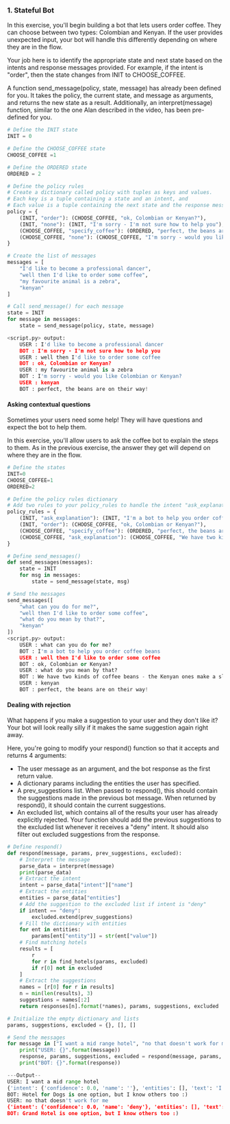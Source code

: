 ### 1. Stateful Bot

In this exercise, you'll begin building a bot that lets users order coffee. They can choose between two types: Colombian and Kenyan. If the user provides unexpected input, your bot will handle this differently depending on where they are in the flow.

Your job here is to identify the appropriate state and next state based on the intents and response messages provided. For example, if the intent is "order", then the state changes from INIT to CHOOSE_COFFEE.

A function send_message(policy, state, message) has already been defined for you. It takes the policy, the current state, and message as arguments, and returns the new state as a result. Additionally, an interpret(message) function, similar to the one Alan described in the video, has been pre-defined for you.


```Python
# Define the INIT state
INIT = 0

# Define the CHOOSE_COFFEE state
CHOOSE_COFFEE =1

# Define the ORDERED state
ORDERED = 2

# Define the policy rules
# Create a dictionary called policy with tuples as keys and values. 
# Each key is a tuple containing a state and an intent, and 
# Each value is a tuple containing the next state and the response message.
policy = {
    (INIT, "order"): (CHOOSE_COFFEE, "ok, Colombian or Kenyan?"),
    (INIT, "none"): (INIT, "I'm sorry - I'm not sure how to help you"),
    (CHOOSE_COFFEE, "specify_coffee"): (ORDERED, "perfect, the beans are on their way!"),
    (CHOOSE_COFFEE, "none"): (CHOOSE_COFFEE, "I'm sorry - would you like Colombian or Kenyan?"),
}

# Create the list of messages
messages = [
    "I'd like to become a professional dancer",
    "well then I'd like to order some coffee",
    "my favourite animal is a zebra",
    "kenyan"
]

# Call send_message() for each message
state = INIT
for message in messages:    
    state = send_message(policy, state, message)

<script.py> output:
    USER : I'd like to become a professional dancer
    BOT : I'm sorry - I'm not sure how to help you
    USER : well then I'd like to order some coffee
    BOT : ok, Colombian or Kenyan?
    USER : my favourite animal is a zebra
    BOT : I'm sorry - would you like Colombian or Kenyan?
    USER : kenyan
    BOT : perfect, the beans are on their way!
```
#### Asking contextual questions

Sometimes your users need some help! They will have questions and expect the bot to help them.

In this exercise, you'll allow users to ask the coffee bot to explain the steps to them. As in the previous exercise, the answer they get will depend on where they are in the flow.

```Python
# Define the states
INIT=0 
CHOOSE_COFFEE=1
ORDERED=2

# Define the policy rules dictionary
# Add two rules to your policy_rules to handle the intent "ask_explanation" when in the states INIT or CHOOSE_COFFEE.
policy_rules = {
    (INIT, "ask_explanation"): (INIT, "I'm a bot to help you order coffee beans"),
    (INIT, "order"): (CHOOSE_COFFEE, "ok, Colombian or Kenyan?"),
    (CHOOSE_COFFEE, "specify_coffee"): (ORDERED, "perfect, the beans are on their way!"),
    (CHOOSE_COFFEE, "ask_explanation"): (CHOOSE_COFFEE, "We have two kinds of coffee beans - the Kenyan ones make a slightly sweeter coffee, and cost $6. The Brazilian beans make a nutty coffee and cost $5.")    
}

# Define send_messages()
def send_messages(messages):
    state = INIT
    for msg in messages:
        state = send_message(state, msg)

# Send the messages
send_messages([
    "what can you do for me?",
    "well then I'd like to order some coffee",
    "what do you mean by that?",
    "kenyan"
])
<script.py> output:
    USER : what can you do for me?
    BOT : I'm a bot to help you order coffee beans
    USER : well then I'd like to order some coffee
    BOT : ok, Colombian or Kenyan?
    USER : what do you mean by that?
    BOT : We have two kinds of coffee beans - the Kenyan ones make a slightly sweeter coffee, and cost $6. The Brazilian beans make a nutty coffee and cost $5.
    USER : kenyan
    BOT : perfect, the beans are on their way!
```

#### Dealing with rejection
What happens if you make a suggestion to your user and they don't like it? Your bot will look really silly if it makes the same suggestion again right away.

Here, you're going to modify your respond() function so that it accepts and returns 4 arguments:

* The user message as an argument, and the bot response as the first return value.
* A dictionary params including the entities the user has specified.
* A prev_suggestions list. When passed to respond(), this should contain the suggestions made in the previous bot message. When returned by respond(), it should contain the current suggestions.
* An excluded list, which contains all of the results your user has already explicitly rejected.
Your function should add the previous suggestions to the excluded list whenever it receives a "deny" intent. It should also filter out excluded suggestions from the response.

```Python
# Define respond()
def respond(message, params, prev_suggestions, excluded):
    # Interpret the message
    parse_data = interpret(message)
    print(parse_data)
    # Extract the intent
    intent = parse_data["intent"]["name"]
    # Extract the entities
    entities = parse_data["entities"]
    # Add the suggestion to the excluded list if intent is "deny"
    if intent == "deny":
        excluded.extend(prev_suggestions)
    # Fill the dictionary with entities	
    for ent in entities:
        params[ent["entity"]] = str(ent["value"])
    # Find matching hotels
    results = [
        r 
        for r in find_hotels(params, excluded) 
        if r[0] not in excluded
    ]
    # Extract the suggestions
    names = [r[0] for r in results]
    n = min(len(results), 3)
    suggestions = names[:2]
    return responses[n].format(*names), params, suggestions, excluded

# Initialize the empty dictionary and lists
params, suggestions, excluded = {}, [], []

# Send the messages
for message in ["I want a mid range hotel", "no that doesn't work for me"]:
    print("USER: {}".format(message))
    response, params, suggestions, excluded = respond(message, params, suggestions, excluded)
    print("BOT: {}".format(response))

---Output--
USER: I want a mid range hotel
{'intent': {'confidence': 0.0, 'name': ''}, 'entities': [], 'text': 'I want a mid range hotel'}
BOT: Hotel for Dogs is one option, but I know others too :)
USER: no that doesn't work for me
{'intent': {'confidence': 0.0, 'name': 'deny'}, 'entities': [], 'text': "no that doesn't work for me"}
BOT: Grand Hotel is one option, but I know others too :)
```
